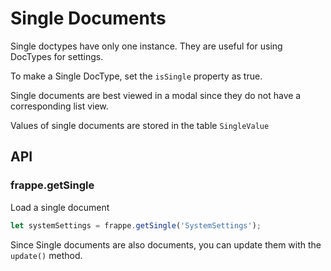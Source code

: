 # Single Documents

Single doctypes have only one instance. They are useful for using DocTypes for settings.

To make a Single DocType, set the `isSingle` property as true.

Single documents are best viewed in a modal since they do not have a corresponding list view.

Values of single documents are stored in the table `SingleValue`

## API

### frappe.getSingle

Load a single document

```js
let systemSettings = frappe.getSingle('SystemSettings');
```

Since Single documents are also documents, you can update them with the `update()` method.
